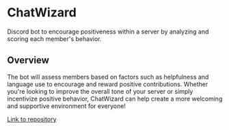 # ChatWizard

Discord bot to encourage positiveness within a server by analyzing and scoring each member's behavior.

## Overview

The bot will assess members based on factors such as helpfulness and language use to encourage and reward positive contributions. Whether you're looking to improve the overall tone of your server or simply incentivize positive behavior, ChatWizard can help create a more welcoming and supportive environment for everyone!

[Link to repository](https://github.com/ulasonat/ChatWizard)
